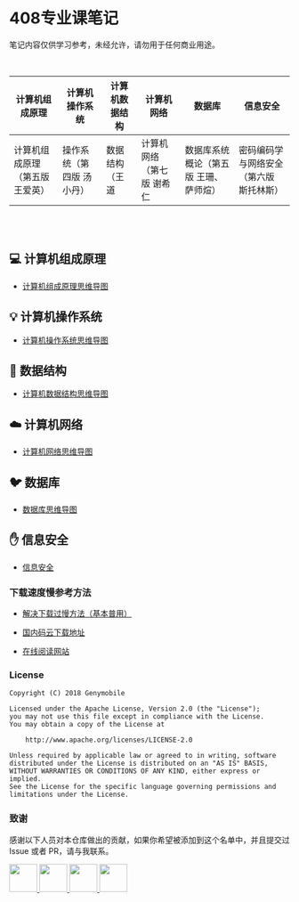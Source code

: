 # 408专业课笔记


笔记内容仅供学习参考，未经允许，请勿用于任何商业用途。


<br>

| 计算机组成原理| 计算机操作系统 | 计算机数据结构 | 计算机网络| 数据库|信息安全|         
| --- | --- | --- | --- | --- | --- | 
| 计算机组成原理（第五版 王爱英）|操作系统（第四版 汤小丹）| 数据结构（王道| 计算机网络（第七版 谢希仁 |数据库系统概论（第五版 王珊、萨师煊）| 密码编码学与网络安全（第六版 斯托林斯）| 

<br>

<br>

## :computer: 计算机组成原理

- [计算机组成原理思维导图](https://github.com/SSHeRun/CS-Xmind-Note/blob/master/%E8%AE%A1%E7%AE%97%E6%9C%BA%E7%BB%84%E6%88%90%E5%8E%9F%E7%90%86/%E8%AE%A1%E7%AE%97%E6%9C%BA%E7%BB%84%E6%88%90.md)

## :bulb: 计算机操作系统

- [计算机操作系统思维导图](https://github.com/SSHeRun/CS-Xmind-Note/blob/master/%E6%93%8D%E4%BD%9C%E7%B3%BB%E7%BB%9F/%E8%AE%A1%E7%AE%97%E6%9C%BA%E6%93%8D%E4%BD%9C%E7%B3%BB%E7%BB%9F.md)

## :book: 数据结构

- [计算机数据结构思维导图](https://github.com/SSHeRun/CS-Xmind-Note/blob/master/%E6%95%B0%E6%8D%AE%E7%BB%93%E6%9E%84/%E6%95%B0%E6%8D%AE%E7%BB%93%E6%9E%84.md)

## :cloud: 计算机网络 

- [计算机网络思维导图](https://github.com/SSHeRun/CS-Xmind-Note/blob/master/%E8%AE%A1%E7%AE%97%E6%9C%BA%E7%BD%91%E7%BB%9C/README.md)


## :bird: 数据库

- [数据库思维导图](https://github.com/SSHeRun/CS-Xmind-Note/blob/master/%E6%95%B0%E6%8D%AE%E5%BA%93/%E6%95%B0%E6%8D%AE%E5%BA%93.md)

## :hand: 信息安全

- [信息安全](https://github.com/SSHeRun/CS-Xmind-Note/blob/master/%E4%BF%A1%E6%81%AF%E5%AE%89%E5%85%A8/README.md)

### 下载速度慢参考方法
- [解决下载过慢方法（基本普用）](https://blog.csdn.net/Caoyang_He/article/details/104585636)

- [国内码云下载地址](https://gitee.com/ShengSanYi/CS-Xmind-Note)

- [在线阅读网站](http://csnote.fishercloud.tech/)

### License

    Copyright (C) 2018 Genymobile

    Licensed under the Apache License, Version 2.0 (the "License");
    you may not use this file except in compliance with the License.
    You may obtain a copy of the License at

        http://www.apache.org/licenses/LICENSE-2.0

    Unless required by applicable law or agreed to in writing, software
    distributed under the License is distributed on an "AS IS" BASIS,
    WITHOUT WARRANTIES OR CONDITIONS OF ANY KIND, either express or implied.
    See the License for the specific language governing permissions and
    limitations under the License.


### 致谢

感谢以下人员对本仓库做出的贡献，如果你希望被添加到这个名单中，并且提交过 Issue 或者 PR，请与我联系。

<a href="https://github.com/MrXsc">
    <img src="https://avatars3.githubusercontent.com/u/34473538?s=400&u=2c064c9bb6fcd94ae20ab1501bbc6adb63689f6d&v=4" width="50px">
</a> 
<a href="https://github.com/FisherCloud">
    <img src="https://avatars1.githubusercontent.com/u/34730205?s=400&u=f004760a81027023322b2a380477d5244298e5f1&v=4" width="50px">
</a> 
<a href="https://github.com/aleimu">
    <img src="https://avatars1.githubusercontent.com/u/25169064?s=400&u=80699676bd8aba143ad21c6e1fd1ac5f8678b7e2&v=4" width="50px">
</a>
<a href="https://github.com/myleslie">
    <img src="https://avatars2.githubusercontent.com/u/12482315?s=400&u=b1e55bc868abe1a9295cb6e07d5bd629aff7dbb7&v=4" width="50px">
</a> 
